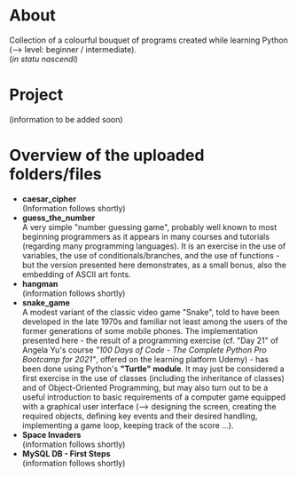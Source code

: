 # About
Collection of a colourful bouquet of programs created while learning Python (--> level: beginner / intermediate).  
(*in statu nascendi*)

# Project
(information to be added soon)

# Overview of the uploaded folders/files
- **caesar_cipher**  
(Information follows shortly)
- **guess_the_number**  
A very simple "number guessing game", probably well known to most beginning programmers as it appears in many courses and tutorials (regarding many programming languages). It is an exercise in the use of variables, the use of conditionals/branches, and the use of functions - but the version presented here demonstrates, as a small bonus, also the embedding of ASCII art fonts.
- **hangman**  
(information follows shortly)
- **snake_game**  
A modest variant of the classic video game "Snake", told to have been developed in the late 1970s and familiar not least among the users of the former generations of some mobile phones. The implementation presented here - the result of a programming exercise (cf. "Day 21" of Angela Yu's course *"100 Days of Code - The Complete Python Pro Bootcamp for 2021"*, offered on the learning platform Udemy) - has been done using Python's **"Turtle" module**. It may just be considered a first exercise in the use of classes (including the inheritance of classes) and of Object-Oriented Programming, but may also turn out to be a useful introduction to basic requirements of a computer game equipped with a graphical user interface (--> designing the screen, creating the required objects, defining key events and their desired handling, implementing a game loop, keeping track of the score ...).
- **Space Invaders**  
(information follows shortly)
- **MySQL DB - First Steps**  
(information follows shortly)
